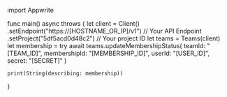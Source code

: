 import Appwrite

func main() async throws {
let client = Client()
.setEndpoint("https://[HOSTNAME_OR_IP]/v1") // Your API Endpoint
.setProject("5df5acd0d48c2") // Your project ID
let teams = Teams(client)
let membership = try await teams.updateMembershipStatus(
teamId: "[TEAM_ID]",
membershipId: "[MEMBERSHIP_ID]",
userId: "[USER_ID]",
secret: "[SECRET]"
)

    print(String(describing: membership))

}
